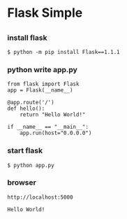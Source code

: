 # Flask Simple

## 

### install flask

```text
$ python -m pip install Flask==1.1.1
```

### python write app.py

```text
from flask import Flask
app = Flask(__name__)

@app.route('/')
def hello():
    return "Hello World!"

if __name__ == "__main__":
    app.run(host="0.0.0.0")
```

### start flask

```text
$ python app.py
```

### browser 

```text
http://localhost:5000

Hello World!
```

